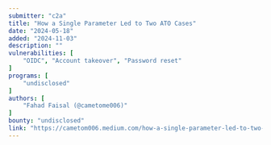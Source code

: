 ```yaml
---
submitter: "c2a"
title: "How a Single Parameter Led to Two ATO Cases"
date: "2024-05-18"
added: "2024-11-03"
description: ""
vulnerabilities: [
    "OIDC", "Account takeover", "Password reset"
]
programs: [
    "undisclosed"
]
authors: [
    "Fahad Faisal (@cametome006)"
]
bounty: "undisclosed"
link: "https://cametom006.medium.com/how-a-single-parameter-led-to-two-ato-cases-c3cf2f4d00c2"
---
```





